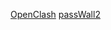 [OpenClash](https://github.com/vernesong/OpenClash/releases)
[passWall2](https://github.com/xiaorouji/openwrt-passwall2/releases)